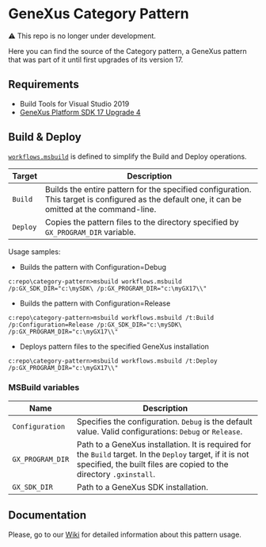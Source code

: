 # GeneXus Category Pattern
⚠️ This repo is no longer under development.

Here you can find the source of the Category pattern, a GeneXus pattern that was part of it until first upgrades of its version 17.

## Requirements
- Build Tools for Visual Studio 2019
- [GeneXus Platform SDK 17 Upgrade 4](https://www.genexus.com/en/developers/downloadcenter?data=5924)

## Build & Deploy
[`workflows.msbuild`](workflows.msbuild) is defined to simplify the Build and Deploy operations.

| Target | Description |
| --- | --- |
| `Build` | Builds the entire pattern for the specified configuration. This target is configured as the default one, it can be omitted at the command-line. |
| `Deploy` | Copies the pattern files to the directory specified by `GX_PROGRAM_DIR` variable. |

Usage samples:
- Builds the pattern with Configuration=Debug

`c:repo\category-pattern>msbuild workflows.msbuild /p:GX_SDK_DIR="c:\mySDK\ /p:GX_PROGRAM_DIR="c:\myGX17\\"`

- Builds the pattern with Configuration=Release

`c:repo\category-pattern>msbuild workflows.msbuild /t:Build /p:Configuration=Release /p:GX_SDK_DIR="c:\mySDK\ /p:GX_PROGRAM_DIR="c:\myGX17\\"`

- Deploys pattern files to the specified GeneXus installation

`c:repo\category-pattern>msbuild workflows.msbuild /t:Deploy  /p:GX_PROGRAM_DIR="c:\myGX17\\"`

### MSBuild variables

| Name | Description |
| --- | --- |
| `Configuration` | Specifies the configuration. `Debug` is the default value. Valid configurations: `Debug` or `Release`. |
| `GX_PROGRAM_DIR` | Path to a GeneXus installation. It is required for the `Build` target. In the `Deploy` target, if it is not specified, the built files are copied to the directory `.gxinstall`. |
| `GX_SDK_DIR` | Path to a GeneXus SDK installation. |

## Documentation
Please, go to our [Wiki](https://wiki.genexus.com/commwiki/servlet/wiki?5752,Category%20Pattern) for detailed information about this pattern usage.
